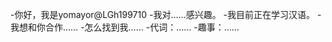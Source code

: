 -你好，我是yomayor@LGh199710
-我对……感兴趣。
-我目前正在学习汉语。
-我想和你合作……
-怎么找到我……
-代词：……
-趣事：……

<!---
LGh199710/LGh199710是一个特殊的存储库，因为它的'README. Mdbyou（这个文件）出现在您的GitHub配置文件中。
您可以单击预览链接查看更改。
--->
